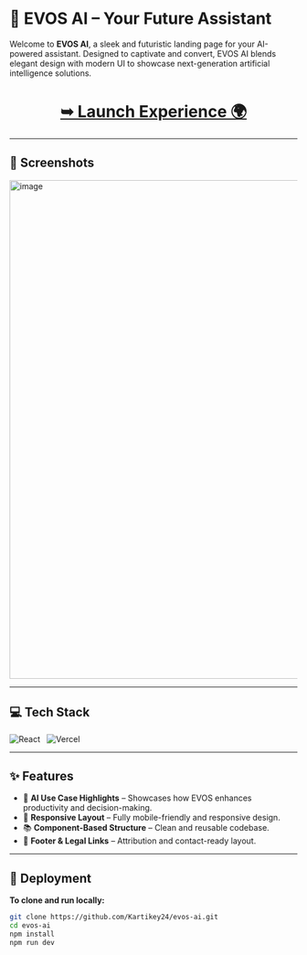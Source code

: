 # 🤖 EVOS AI – Your Future Assistant

Welcome to **EVOS AI**, a sleek and futuristic landing page for your AI-powered assistant. Designed to captivate and convert, EVOS AI blends elegant design with modern UI to showcase next-generation artificial intelligence solutions.


<h1 align="center"> 
<a href="https://techlyn.vercel.app/"><strong> ➥ Launch Experience 🌍</strong></a>
</h1>

---

## 📸 Screenshots
<img width="1900" height="873" alt="image" src="https://github.com/user-attachments/assets/dee38f87-2f48-448c-a2c2-3c6443b73b1e" />




---

## 💻 Tech Stack

![React](https://img.shields.io/badge/React-20232A?style=for-the-badge&logo=react&logoColor=61DAFB) &nbsp;
![Vercel](https://img.shields.io/badge/Vercel-000000?style=for-the-badge&logo=vercel&logoColor=white)


---

## ✨ Features

- 🤖 **AI Use Case Highlights** – Showcases how EVOS enhances productivity and decision-making.
- 🎨 **Responsive Layout** – Fully mobile-friendly and responsive design.
- 📚 **Component-Based Structure** – Clean and reusable codebase.
- 💼 **Footer & Legal Links** – Attribution and contact-ready layout.


---

## 🚀 Deployment

**To clone and run locally:**

```bash
git clone https://github.com/Kartikey24/evos-ai.git
cd evos-ai
npm install
npm run dev
